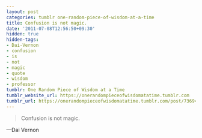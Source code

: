 ```yaml
---
layout: post
categories: tumblr one-random-piece-of-wisdom-at-a-time
title: Confusion is not magic.
date: '2011-07-08T12:56:50+09:30'
hidden: true
hidden-tags:
- Dai-Vernon
- confusion
- is
- not
- magic
- quote
- wisdom
- professor
tumblr: One Random Piece of Wisdom at a Time
tumblr_website_url: https://onerandompieceofwisdomatatime.tumblr.com
tumblr_url: https://onerandompieceofwisdomatatime.tumblr.com/post/7369432703/confusion-is-not-magic
---
```

> Confusion is not magic.

—Dai Vernon
